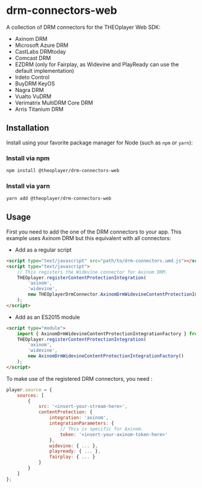 # drm-connectors-web

A collection of DRM connectors for the THEOplayer Web SDK:
- Axinom DRM
- Microsoft Azure DRM
- CastLabs DRMtoday
- Comcast DRM
- EZDRM (only for Fairplay, as Widevine and PlayReady can use the default implementation)
- Irdeto Control
- BuyDRM KeyOS
- Nagra DRM
- Vualto VuDRM
- Verimatrix MultiDRM Core DRM
- Arris Titanium DRM

## Installation

Install using your favorite package manager for Node (such as `npm` or `yarn`):

### Install via npm

```bash
npm install @theoplayer/drm-connectors-web
```

### Install via yarn

```bash
yarn add @theoplayer/drm-connectors-web
```

## Usage
First you need to add the one of the DRM connectors to your app.
This example uses Axinom DRM but this equivalent with all connectors:

* Add as a regular script

```html
<script type="text/javascript" src="path/to/drm-connectors.umd.js"></script>
<script type="text/javascript">
    // This registers the Widevine connector for Axinom DRM.
    THEOplayer.registerContentProtectionIntegration(
        'axinom',
        'widevine',
        new THEOplayerDrmConnector.AxinomDrmWidevineContentProtectionIntegrationFactory()
    );
</script>
```

* Add as an ES2015 module

```html
<script type="module">
    import { AxinomDrmWidevineContentProtectionIntegrationFactory } from "path/to/drm-connectors.esm.js";
    THEOplayer.registerContentProtectionIntegration(
        'axinom',
        'widevine',
        new AxinomDrmWidevineContentProtectionIntegrationFactory()
    );
</script>
```

To make use of the registered DRM connectors, you need :

```javascript
player.source = {
    sources: [
        {
            src: '<insert-your-stream-here>',
            contentProtection: {
                integration: 'axinom',
                integrationParameters: {
                    // This is specific for Axinom.
                    token: '<insert-your-axinom-token-here>'
                },
                widevine: { ... },
                playready: { ... },
                fairplay: { ... }
            }
        }
    ]
};
```
